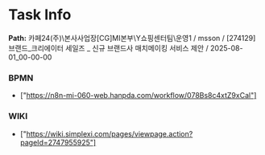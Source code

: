 # Task Info

**Path:** 카페24(주)\본사사업장\[CG]MI본부\Y쇼핑센터팀\운영1 / msson / [274129] 브랜드_크리에이터 세일즈 _ 신규 브랜드사 매치메이킹 서비스 제안 / 2025-08-01_00-00-00

### BPMN
- ["https://n8n-mi-060-web.hanpda.com/workflow/078Bs8c4xtZ9xCal"]

### WIKI
- ["https://wiki.simplexi.com/pages/viewpage.action?pageId=2747955925"]

